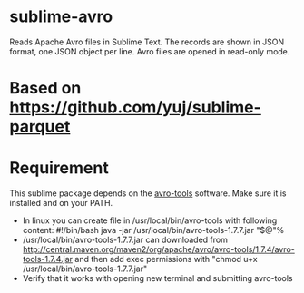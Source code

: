 # sublime-avro
Reads Apache Avro files in Sublime Text. The records are shown in JSON format, one JSON object per line. Avro files are opened in read-only mode.

# Based on https://github.com/yuj/sublime-parquet

# Requirement
This sublime package depends on the [avro-tools](http://central.maven.org/maven2/org/apache/avro/avro-tools/1.7.4/avro-tools-1.7.4.jar) software. Make sure it is installed and on your PATH.
* In linux you can create file in /usr/local/bin/avro-tools with following content:
#!/bin/bash
java -jar /usr/local/bin/avro-tools-1.7.7.jar "$@"%
* /usr/local/bin/avro-tools-1.7.7.jar can downloaded from http://central.maven.org/maven2/org/apache/avro/avro-tools/1.7.4/avro-tools-1.7.4.jar
and then add exec permissions with "chmod u+x /usr/local/bin/avro-tools-1.7.7.jar"
* Verify that it works with opening new terminal and submitting avro-tools
